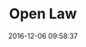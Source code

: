 ---
title: Open Law
date: '2016-12-06 09:58:37'
visuel: img/medias/openlaw.png
background_color: "#212B54"
link: http://consultation.openlaw.fr/
description_fr: Open Law, Le droit ouvert est un projet de cocréation destiné à mettre
  en valeur le droit ouvert, accompagner et stimuler l'innovation ouverte et collaborative
  autour des données juridiques. Prolongement naturel de leur méthode de travail collective,
  transparente, horizontale et ouverte, cette plateforme à vocation à faire éclore
  une soft law nécessaire à l'innovation dans le secteur du droit, dans une démarche
  de co-construction numérique.
description_en: 
layout: realisations
---